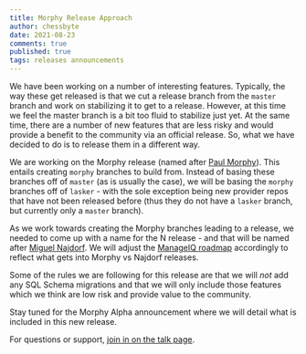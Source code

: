 ```yaml
---
title: Morphy Release Approach
author: chessbyte
date: 2021-08-23
comments: true
published: true
tags: releases announcements
---
```


We have been working on a number of interesting features.  Typically, the way these get released is that we cut a release branch from the `master` branch and work on stabilizing it to get to a release.  However, at this time we feel the master branch is a bit too fluid to stabilize just yet.  At the same time, there are a number of new features that are less risky and would provide a benefit to the community via an official release.  So, what we have decided to do is to release them in a different way.

We are working on the Morphy release (named after [Paul Morphy](https://en.wikipedia.org/wiki/Paul_Morphy)).  This entails creating `morphy` branches to build from.  Instead of basing these branches off of `master` (as is usually the case), we will be basing the `morphy` branches off of `lasker` - with the sole exception being new provider repos that have not been released before (thus they do not have a `lasker` branch, but currently only a `master` branch).

As we work towards creating the Morphy branches leading to a release, we needed to come up with a name for the N release - and that will be named after [Miguel Najdorf](https://en.wikipedia.org/wiki/Miguel_Najdorf).  We will adjust the [ManageIQ roadmap](http://manageiq.org/roadmap) accordingly to reflect what gets into Morphy vs Najdorf releases.

Some of the rules we are following for this release are that we will *not* add any SQL Schema migrations and that we will only include those features which we think are low risk and provide value to the community.

Stay tuned for the Morphy Alpha announcement where we will detail what is included in this new release.

For questions or support, [join in on the talk page](https://talk.manageiq.org/).
